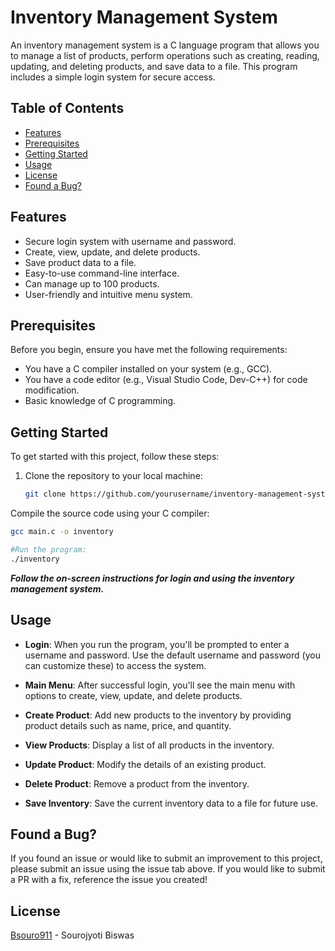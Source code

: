 # Inventory Management System

An inventory management system is a C language program that allows you to manage a list of products, perform operations such as creating, reading, updating, and deleting products, and save data to a file. This program includes a simple login system for secure access.

## Table of Contents

- [Features](#features)
- [Prerequisites](#prerequisites)
- [Getting Started](#getting-started)
- [Usage](#usage)
- [License](#license)
- [Found a Bug?](#Found_a_bug)

## Features

- Secure login system with username and password.
- Create, view, update, and delete products.
- Save product data to a file.
- Easy-to-use command-line interface.
- Can manage up to 100 products.
- User-friendly and intuitive menu system.

## Prerequisites

Before you begin, ensure you have met the following requirements:

- You have a C compiler installed on your system (e.g., GCC).
- You have a code editor (e.g., Visual Studio Code, Dev-C++) for code modification.
- Basic knowledge of C programming.

## Getting Started

To get started with this project, follow these steps:

1. Clone the repository to your local machine:

   ```bash
   git clone https://github.com/yourusername/inventory-management-system.git
Compile the source code using your C compiler:

```bash
gcc main.c -o inventory

#Run the program:
./inventory
```

***Follow the on-screen instructions for login and using the inventory management system.***

## Usage
- **Login**: When you run the program, you'll be prompted to enter a username and password. Use the default username and password (you can customize these) to access the system.

- **Main Menu**: After successful login, you'll see the main menu with options to create, view, update, and delete products.

- **Create Product**: Add new products to the inventory by providing product details such as name, price, and quantity.

- **View Products**: Display a list of all products in the inventory.

- **Update Product**: Modify the details of an existing product.

- **Delete Product**: Remove a product from the inventory.

- **Save Inventory**: Save the current inventory data to a file for future use.

## Found a Bug?

If you found an issue or would like to submit an improvement to this project, please submit an issue using the issue tab above. If you would like to submit a PR with a fix, reference the issue you created!

## License

[Bsouro911](https://github.com/Bsouro911) - Sourojyoti Biswas
